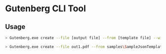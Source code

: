 # Gutenberg CLI Tool

## Usage  

```bash
> Gutenberg.exe create --file [output file] --from [template file] --with [source file]
```

```bash
> Gutenberg.exe create --file out1.pdf --from samples\SampleJsonTemplate.docx --with samples\SampleSource.json
```
